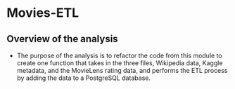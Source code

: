 # Movies-ETL
## Overview of the analysis 
- The purpose of the analysis is to refactor the code from this module to create one function that takes in the three files, Wikipedia data, Kaggle metadata, and the MovieLens rating data, and performs the ETL process by adding the data to a PostgreSQL database.